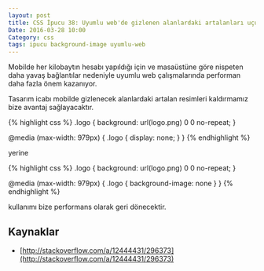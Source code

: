 ```yaml
---
layout: post
title: CSS İpucu 38: Uyumlu web'de gizlenen alanlardaki artalanları uçurmak
Date: 2016-03-28 10:00
Category: css
tags: ipucu background-image uyumlu-web
---
```


Mobilde her kilobaytın hesabı yapıldığı için ve masaüstüne göre nispeten daha yavaş bağlantılar nedeniyle uyumlu web çalışmalarında performan daha fazla önem kazanıyor.

Tasarım icabı mobilde gizlenecek alanlardaki artalan resimleri kaldırmamız bize avantaj sağlayacaktır.

{% highlight css %}
  .logo {
    background: url(logo.png) 0 0 no-repeat;
  }
  
  @media (max-width: 979px) {
     .logo { 
        display: none;
     }
  }
{% endhighlight %}

yerine

{% highlight css %}
  .logo {
    background: url(logo.png) 0 0 no-repeat;
  }
  
  @media (max-width: 979px) {
     .logo { 
        background-image: none
     }
  }
{% endhighlight %}

kullanımı bize performans olarak geri dönecektir.

## Kaynaklar
 - [http://stackoverflow.com/a/12444431/296373](http://stackoverflow.com/a/12444431/296373)
